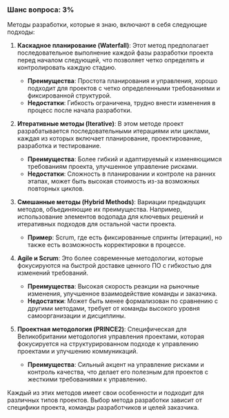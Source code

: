 ### Шанс вопроса: 3%

Методы разработки, которые я знаю, включают в себя следующие подходы:

1. **Каскадное планирование (Waterfall)**: Этот метод предполагает последовательное выполнение каждой фазы разработки проекта перед началом следующей, что позволяет четко определять и контролировать каждую стадию.
   - **Преимущества**: Простота планирования и управления, хорошо подходит для проектов с четко определенными требованиями и фиксированной структурой.
   - **Недостатки**: Гибкость ограничена, трудно внести изменения в процесс после начала разработки.

2. **Итеративные методы (Iterative)**: В этом методе проект разрабатывается последовательными итерациями или циклами, каждая из которых включает планирование, проектирование, разработка и тестирование.
   - **Преимущества**: Более гибкий и адаптируемый к изменяющимся требованиям проекта, улучшенное управление рисками.
   - **Недостатки**: Сложность в планировании и контроле на ранних этапах, может быть высокая стоимость из-за возможных повторных циклов.

3. **Смешанные методы (Hybrid Methods)**: Вариации предыдущих методов, объединяющие их преимущества. Например, использование элементов водопада для ключевых решений и итеративных подходов для остальной части проекта.
   - **Пример**: Scrum, где есть фиксированные спринты (итерации), но также есть возможность корректировки в процессе.

4. **Agile и Scrum**: Это более современные методологии, которые фокусируются на быстрой доставке ценного ПО с гибкостью для изменений требований.
   - **Преимущества**: Высокая скорость реакции на рыночные изменения, улучшенное взаимодействие команды и заказчика.
   - **Недостатки**: Может быть менее формализован по сравнению с другими методами, требует от команды высокого уровня самоорганизации и дисциплины.

5. **Проектная методология (PRINCE2)**: Специфическая для Великобритании методология управления проектами, которая фокусируется на структурированном подходе к управлению проектами и улучшению коммуникаций.
   - **Преимущества**: Сильный акцент на управление рисками и контроль качества, что делает его полезным для проектов с жесткими требованиями к управлению.

Каждый из этих методов имеет свои особенности и подходит для различных типов проектов. Выбор метода разработки зависит от специфики проекта, команды разработчиков и целей заказчика.